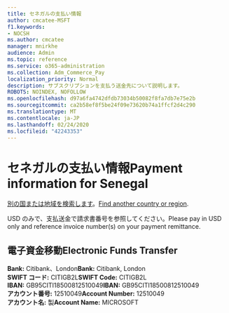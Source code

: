```yaml
---
title: セネガルの支払い情報
author: cmcatee-MSFT
f1.keywords:
- NOCSH
ms.author: cmcatee
manager: mnirkhe
audience: Admin
ms.topic: reference
ms.service: o365-administration
ms.collection: Adm_Commerce_Pay
localization_priority: Normal
description: サブスクリプションを支払う送金先について説明します。
ROBOTS: NOINDEX, NOFOLLOW
ms.openlocfilehash: d97a6fa4742dfdb73034b50082f8fa7db7e75e2b
ms.sourcegitcommit: ca2b58ef8f5be24f09e73620b74a1ffcf2d4c290
ms.translationtype: MT
ms.contentlocale: ja-JP
ms.lasthandoff: 02/24/2020
ms.locfileid: "42243353"
---
```

# <a name="payment-information-for-senegal"></a><span data-ttu-id="eb4ad-103">セネガルの支払い情報</span><span class="sxs-lookup"><span data-stu-id="eb4ad-103">Payment information for Senegal</span></span>

<span data-ttu-id="eb4ad-104">[別の国または地域を検索します](../billing-and-payments/pay-for-your-subscription.md)。</span><span class="sxs-lookup"><span data-stu-id="eb4ad-104">[Find another country or region](../billing-and-payments/pay-for-your-subscription.md).</span></span>

<span data-ttu-id="eb4ad-105">USD のみで、支払送金で請求書番号を参照してください。</span><span class="sxs-lookup"><span data-stu-id="eb4ad-105">Please pay in USD only and reference invoice number(s) on your payment remittance.</span></span>

## <a name="electronic-funds-transfer"></a><span data-ttu-id="eb4ad-106">電子資金移動</span><span class="sxs-lookup"><span data-stu-id="eb4ad-106">Electronic Funds Transfer</span></span>

<span data-ttu-id="eb4ad-107">**Bank:** Citibank、London</span><span class="sxs-lookup"><span data-stu-id="eb4ad-107">**Bank:** Citibank, London</span></span>  
<span data-ttu-id="eb4ad-108">**SWIFT コード:** CITIGB2L</span><span class="sxs-lookup"><span data-stu-id="eb4ad-108">**SWIFT Code:** CITIGB2L</span></span>  
<span data-ttu-id="eb4ad-109">**IBAN:** GB95CITI18500812510049</span><span class="sxs-lookup"><span data-stu-id="eb4ad-109">**IBAN:** GB95CITI18500812510049</span></span>  
<span data-ttu-id="eb4ad-110">**アカウント番号:** 12510049</span><span class="sxs-lookup"><span data-stu-id="eb4ad-110">**Account Number:** 12510049</span></span>  
<span data-ttu-id="eb4ad-111">**アカウント名:** 製</span><span class="sxs-lookup"><span data-stu-id="eb4ad-111">**Account Name:** MICROSOFT</span></span>  
